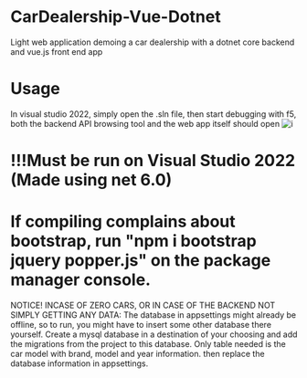 # CarDealership-Vue-Dotnet
Light web application demoing a car dealership with a dotnet core backend and vue.js front end app

# Usage
In visual studio 2022, simply open the .sln file, then start debugging with f5, both the backend API browsing tool and the web app itself should open
![i](https://i.imgur.com/nEoQrgd.png)

# !!!Must be run on Visual Studio 2022 (Made using net 6.0)
# If compiling complains about bootstrap, run "npm i bootstrap jquery popper.js" on the package manager console.

NOTICE! INCASE OF ZERO CARS, OR IN CASE OF THE BACKEND NOT SIMPLY GETTING ANY DATA:
The database in appsettings might already be offline, so to run, you might have to insert some other database there yourself.
Create a mysql database in a destination of your choosing and add the migrations from the project to this database. Only table needed is the car model
with brand, model and year information. then replace the database information in appsettings.


